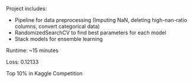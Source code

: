 Project includes:
- Pipeline for data preprocessing (Imputing NaN, deleting high-nan-ratio columns, convert categorical data)
- RandomizedSearchCV to find best parameters for each model
- Stack models for ensemble learning

Runtime: ~15 minutes

Loss: 0.12133

Top 10% in Kaggle Competition
